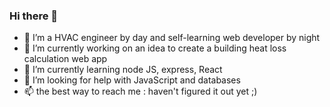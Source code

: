### Hi there 👋

<!--
**PooyaJln/PooyaJln** is a ✨ _special_ ✨ repository because its `README.md` (this file) appears on your GitHub profile.
Here are some ideas to get you started:
-->


- 🔭 I’m a HVAC engineer by day and self-learning web developer by night
- 🔭 I’m currently working on an idea to create a building heat loss calculation web app
- 🌱 I’m currently learning node JS, express,  React
- 🤔 I’m looking for help with JavaScript and databases
- 📫 the best way to reach me : haven't figured it out yet ;)

